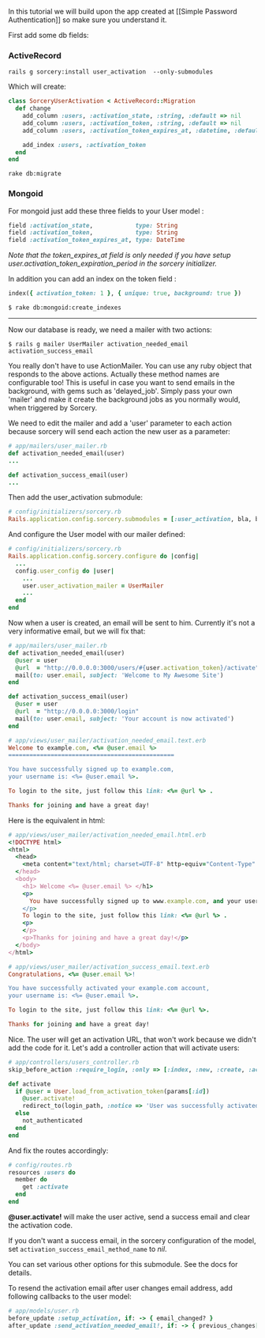 In this tutorial we will build upon the app created at [[Simple Password Authentication]] so make sure you understand it.

First add some db fields:

### ActiveRecord

```
rails g sorcery:install user_activation  --only-submodules
```


Which will create:

```ruby
class SorceryUserActivation < ActiveRecord::Migration
  def change
    add_column :users, :activation_state, :string, :default => nil
    add_column :users, :activation_token, :string, :default => nil
    add_column :users, :activation_token_expires_at, :datetime, :default => nil

    add_index :users, :activation_token
  end
end
```

    rake db:migrate


### Mongoid

For mongoid just add these three fields to your User model :

```ruby
field :activation_state,            type: String
field :activation_token,            type: String
field :activation_token_expires_at, type: DateTime
```

_Note that the token_expires_at field is only needed if you have setup user.activation_token_expiration_period in the sorcery initializer._

In addition you can add an index on the token field :

```ruby
index({ activation_token: 1 }, { unique: true, background: true })
```

    $ rake db:mongoid:create_indexes


***


Now our database is ready, we need a mailer with two actions:

    $ rails g mailer UserMailer activation_needed_email activation_success_email

You really don't have to use ActionMailer. You can use any ruby object that responds to the above actions. Actually these method names are configurable too! This is useful in case you want to send emails in the background, with gems such as 'delayed_job'. Simply pass your own 'mailer' and make it create the background jobs as you normally would, when triggered by Sorcery.

We need to edit the mailer and add a 'user' parameter to each action because sorcery will send each action the new user as a parameter:

```ruby
# app/mailers/user_mailer.rb
def activation_needed_email(user)
...

def activation_success_email(user)
...
```

Then add the user_activation submodule:

```ruby
# config/initializers/sorcery.rb
Rails.application.config.sorcery.submodules = [:user_activation, bla, bla, ...]
```

And configure the User model with our mailer defined:

```ruby
# config/initializers/sorcery.rb
Rails.application.config.sorcery.configure do |config|
  ...
  config.user_config do |user|
    ...
    user.user_activation_mailer = UserMailer
    ...
  end
end
```

Now when a user is created, an email will be sent to him. Currently it's not a very informative email, but we will fix that:

```ruby
# app/mailers/user_mailer.rb
def activation_needed_email(user)
  @user = user
  @url  = "http://0.0.0.0:3000/users/#{user.activation_token}/activate"
  mail(to: user.email, subject: 'Welcome to My Awesome Site')
end

def activation_success_email(user)
  @user = user
  @url  = "http://0.0.0.0:3000/login"
  mail(to: user.email, subject: 'Your account is now activated')
end
```

```ruby
# app/views/user_mailer/activation_needed_email.text.erb
Welcome to example.com, <%= @user.email %>
===============================================

You have successfully signed up to example.com,
your username is: <%= @user.email %>.

To login to the site, just follow this link: <%= @url %> .

Thanks for joining and have a great day!
```

Here is the equivalent in html:

```ruby
# app/views/user_mailer/activation_needed_email.html.erb
<!DOCTYPE html>
<html>
  <head>
    <meta content="text/html; charset=UTF-8" http-equiv="Content-Type" />
  </head>
  <body>
    <h1> Welcome <%= @user.email %> </h1>
    <p>
      You have successfully signed up to www.example.com, and your username is: <%= @user.email %>.
    </p>
    To login to the site, just follow this link: <%= @url %> .
    <p>
    </p>
    <p>Thanks for joining and have a great day!</p>    
  </body>
</html>
```

```ruby
# app/views/user_mailer/activation_success_email.text.erb
Congratulations, <%= @user.email %>!

You have successfully activated your example.com account,
your username is: <%= @user.email %>.

To login to the site, just follow this link: <%= @url %>.

Thanks for joining and have a great day!
```

Nice. The user will get an activation URL, that won't work because we didn't add the code for it. Let's add a controller action that will activate users:

```ruby
# app/controllers/users_controller.rb
skip_before_action :require_login, :only => [:index, :new, :create, :activate]

def activate
  if @user = User.load_from_activation_token(params[:id])
    @user.activate!
    redirect_to(login_path, :notice => 'User was successfully activated.')
  else
    not_authenticated
  end
end
```

And fix the routes accordingly:

```ruby
# config/routes.rb
resources :users do
  member do
    get :activate
  end
end
```

**@user.activate!** will make the user active, send a success email and clear the activation code.

If you don't want a success email, in the sorcery configuration of the model, set `activation_success_email_method_name` to *nil*.

You can set various other options for this submodule. See the docs for details.

To resend the activation email after user changes email address, add following callbacks to the user model:
```ruby
# app/models/user.rb
before_update :setup_activation, if: -> { email_changed? }
after_update :send_activation_needed_email!, if: -> { previous_changes["email"].present? }
```